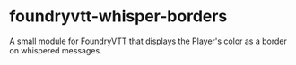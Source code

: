 # foundryvtt-whisper-borders
A small module for FoundryVTT that displays the Player's color as a border on whispered messages.
